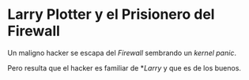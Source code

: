 # Larry Plotter y el Prisionero del Firewall

Un maligno hacker se escapa del *Firewall* sembrando un *kernel panic*. 

Pero resulta que el hacker es familiar de **Larry* y que es de los buenos.